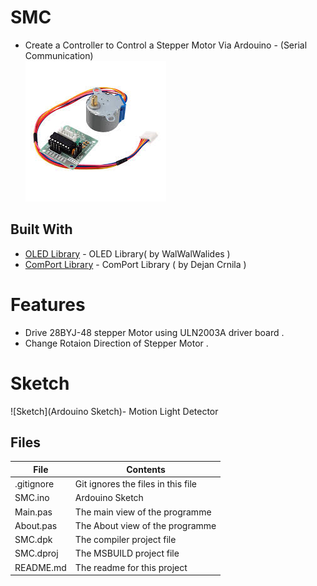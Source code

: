 # SMC
- Create a Controller to Control a Stepper Motor Via Ardouino - (Serial Communication)                     
![](SMC.jpg) 


## Built With

* [OLED Library](https://github.com/walwalwalides/Delphi-Component/tree/master/OLED%20Library) - OLED Library( by WalWalWalides )
* [ComPort Library](https://sourceforge.net/projects/comport/files/comport/) - ComPort Library ( by Dejan Crnila )

# Features  

- Drive 28BYJ-48 stepper Motor using ULN2003A driver board .
- Change Rotaion Direction of Stepper Motor .

# Sketch
![Sketch](Ardouino Sketch)- Motion Light Detector


## Files

| File | Contents | 
| --- | --- |
| .gitignore | Git ignores the files in this file |
| SMC.ino  |Ardouino Sketch|
| Main.pas | The main view of the programme |
| About.pas | The About view of the programme |
| SMC.dpk | The compiler project file |
| SMC.dproj | The MSBUILD project file |
| README.md | The readme for this project |
